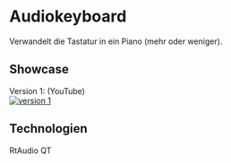 # Audiokeyboard

Verwandelt die Tastatur in ein Piano (mehr oder weniger).

## Showcase

Version 1: (YouTube)<br>
[![version 1][image]][version_1]

[image]:
img/youtube_external.png
"Klick mich"

[version_1]:
https://www.youtube.com/watch?v=1vwA9sYrSrg

## Technologien

RtAudio
QT
